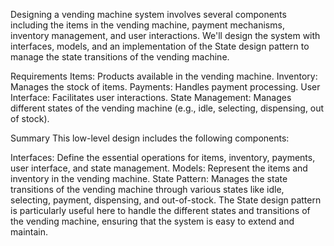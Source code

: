 Designing a vending machine system involves several components including the items in the vending machine, payment mechanisms, inventory management, and user interactions. We'll design the system with interfaces, models, and an implementation of the State design pattern to manage the state transitions of the vending machine.

Requirements
Items: Products available in the vending machine.
Inventory: Manages the stock of items.
Payments: Handles payment processing.
User Interface: Facilitates user interactions.
State Management: Manages different states of the vending machine (e.g., idle, selecting, dispensing, out of stock).

Summary
This low-level design includes the following components:

Interfaces: Define the essential operations for items, inventory, payments, user interface, and state management.
Models: Represent the items and inventory in the vending machine.
State Pattern: Manages the state transitions of the vending machine through various states like idle, selecting, payment, dispensing, and out-of-stock.
The State design pattern is particularly useful here to handle the different states and transitions of the vending machine, ensuring that the system is easy to extend and maintain.